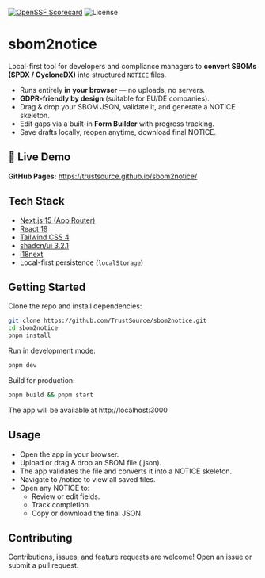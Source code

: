 [![OpenSSF Scorecard](https://api.scorecard.dev/projects/github.com/TrustSource/sbom2notice/badge)](https://scorecard.dev/viewer/?uri=github.com/TrustSource/sbom2notice) ![License](https://img.shields.io/badge/License-AGPL%203.0-green)

# sbom2notice

Local-first tool for developers and compliance managers to **convert SBOMs (SPDX / CycloneDX)** into structured `NOTICE` files.

- Runs entirely **in your browser** — no uploads, no servers.
- **GDPR-friendly by design** (suitable for EU/DE companies).
- Drag & drop your SBOM JSON, validate it, and generate a NOTICE skeleton.
- Edit gaps via a built-in **Form Builder** with progress tracking.
- Save drafts locally, reopen anytime, download final NOTICE.

## 🚀 Live Demo

**GitHub Pages:** https://trustsource.github.io/sbom2notice/

## Tech Stack
- [Next.js 15 (App Router)](https://nextjs.org/)
- [React 19](https://react.dev/)
- [Tailwind CSS 4](https://tailwindcss.com/)
- [shadcn/ui 3.2.1](https://ui.shadcn.com/)
- [i18next](https://www.i18next.com/)
- Local-first persistence (`localStorage`)

## Getting Started

Clone the repo and install dependencies:
```bash
git clone https://github.com/TrustSource/sbom2notice.git
cd sbom2notice
pnpm install
```

Run in development mode:
```bash
pnpm dev
```

Build for production:
```bash
pnpm build && pnpm start
```

The app will be available at http://localhost:3000

## Usage

- Open the app in your browser.
- Upload or drag & drop an SBOM file (.json).
- The app validates the file and converts it into a NOTICE skeleton.
- Navigate to /notice to view all saved files.
- Open any NOTICE to:
  - Review or edit fields.
  - Track completion.
  - Copy or download the final JSON.

## Contributing

Contributions, issues, and feature requests are welcome!
Open an issue or submit a pull request.
